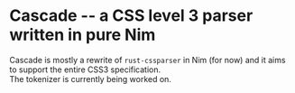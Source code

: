 # Cascade -- a CSS level 3 parser written in pure Nim
Cascade is mostly a rewrite of `rust-cssparser` in Nim (for now) and it aims to support the entire CSS3 specification. \
The tokenizer is currently being worked on.
